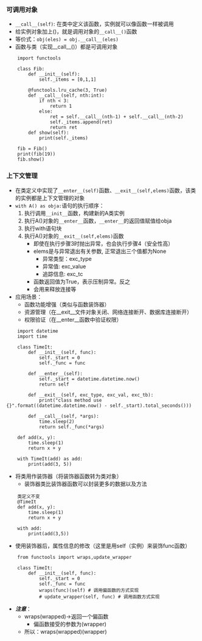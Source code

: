 ### 可调用对象
- `__call__(self)`: 在类中定义该函数，实例就可以像函数一样被调用
- 给实例对象加上()，就是调用对象的`__call__()`函数
- 等价式：`obj(eles) = obj.__call__(eles)`
- 函数与类（实现__call__()）都是可调用对象
```
    import functools

    class Fib:
        def __init__(self):
            self._items = [0,1,1]

        @functools.lru_cache(3, True)
        def __call__(self, nth:int):
            if nth < 3:
                return 1
            else:
                ret = self.__call__(nth-1) + self.__call__(nth-2)
                self._items.append(ret)
                return ret
        def show(self):
            print(self._items)

    fib = Fib()
    print(fib(19))
    fib.show()
```

### 上下文管理
- 在类定义中实现了`__enter__(self)`函数、`__exit__(self,elems)`函数，该类的实例都是上下文管理的对象
- `with A() as obja:`语句的执行顺序：
    1. 执行调用`__init__`函数，构建新的A类实例
    2. 执行A()对象的`__enter__`函数，`__enter__`的返回值赋值给obja
    3. 执行with语句块
    4. 执行A()对象的`__exit__(self,elems)`函数
        - 即使在执行步骤3时抛出异常，也会执行步骤4（安全性高）
        - elems是与异常退出有关参数, 正常退出三个值都为None
            - 异常类型：exc_type
            - 异常值: exc_value
            - 追踪信息: exc_tc
        - 函数返回值为True，表示压制异常。反之
        - 会用来释放连接等
- 应用场景：
    - 函数功能增强（类似与函数装饰器）
    - 资源管理（在__exit__文件对象关闭、网络连接断开、数据库连接断开）
    - 权限验证（在__enter__函数中验证权限）

```
    import datetime
    import time

    class TimeIt:
        def __init__(self, func):
            self._start = 0
            self._func = func

        def __enter__(self):
            self._start = datetime.datetime.now()
            return self

        def __exit__(self, exc_type, exc_val, exc_tb):
            print("class method use {}".format((datetime.datetime.now() - self._start).total_seconds()))

        def __call__(self, *args):
            time.sleep(2)
            return self._func(*args)

    def add(x, y):
        time.sleep(1)
        return x + y

    with TimeIt(add) as add:
        print(add(3, 5))
```
- 将类用作装饰器（将装饰器函数转为类对象）
    - 装饰器类比装饰器函数可以封装更多的数据以及方法
```
    类定义不变
    @TimeIt
    def add(x, y):
        time.sleep(1)
        return x + y

    with add:
        print(add(3,5))
```
- 使用装饰器后，属性信息的修改（这里是用self（实例）来装饰func函数）
```
    from functools import wraps,update_wrapper

    class TimeIt:
        def __init__(self, func):
            self._start = 0
            self._func = func
            wraps(func)(self) # 调用偏函数的方式实现
            # update_wrapper(self, func) # 调用函数方式实现
```
- ***注意***：
    - wraps(wrapped)->返回一个偏函数
        - 偏函数接受的参数为(wrapper)
    - 所以：wraps(wrapped)(wrapper)